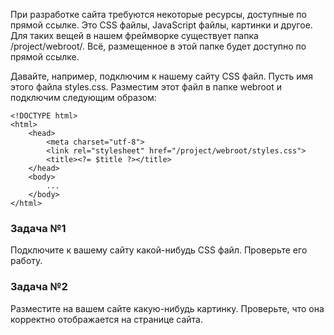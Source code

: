 При разработке сайта требуются некоторые ресурсы, доступные по прямой ссылке. Это CSS файлы, JavaScript файлы, картинки
и другое. Для таких вещей в нашем фреймворке существует папка /project/webroot/. Всё, размещенное в этой папке будет
доступно по прямой ссылке.

Давайте, например, подключим к нашему сайту CSS файл. Пусть имя этого файла styles.css. Разместим этот файл в папке
webroot и подключим следующим образом:

    <!DOCTYPE html>
    <html>
        <head>
            <meta charset="utf-8">
            <link rel="stylesheet" href="/project/webroot/styles.css">
            <title><?= $title ?></title>
        </head>
        <body>
            ...
        </body>
    </html>

### Задача №1

Подключите к вашему сайту какой-нибудь CSS файл. Проверьте его работу.

### Задача №2

Разместите на вашем сайте какую-нибудь картинку. Проверьте, что она корректно отображается на странице сайта.
